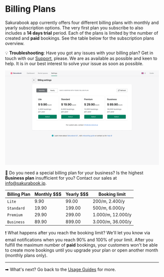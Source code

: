 # Billing Plans

Sakurabook app currently offers four different billing plans with monthly and yearly subscription options. The very first plan you subscribe to also includes a **14 days trial** period. Each of the plans is limited by the number of created and **paid** bookings. See the table below for the subscription plans overview.

💡 **Troubleshooting**: Have you got any issues with your billing plan? Get in touch with our [Support](https://app.sakurabook.app/pages/support), please. We are as available as possible and keen to help. It is in our best interest to solve your issue as soon as possible.

![Alt text](../img/billing.png?raw=true "Sakurabook Billing Plans")

📌 Do you need a special billing plan for your business? Is the highest **Business plan** insufficient for you? Contact our sales at info@sakurabook.jp.

| Billing Plan | Monthly $$$ | Yearly $$$ | Booking limit     |
| ------------ | ----------- | ---------- | ----------------- |
| `Lite`       | 9.90        | 99.00      | 200/m, 2.400/y    |
| `Standard`   | 19.90       | 199.00     | 500/m, 6.000/y    |
| `Premium`    | 29.90       | 299.00     | 1.000/m, 12.000/y |
| `Business`   | 89.90       | 899.00     | 3.000/m, 36.000/y |

❗️ What happens after you reach the booking limit? We'll let you know via email notifications when you reach 90% and 100% of your limit. After you fulfill the maximum number of **paid** bookings, your customers won't be able to create more bookings until you upgrade your plan or open another month (monthly plans only).

---

➡ What's next? Go back to the [Usage Guides](./usage-guides.md) for more.
